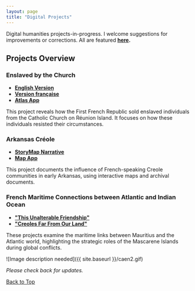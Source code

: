 ```yaml
---
layout: page
title: "Digital Projects"
---
```


Digital humanities projects-in-progress. I welcome suggestions for improvements or corrections. All are featured **[here](https://gislabualr.maps.arcgis.com/home/user.html?user=nmarvin1_GISandData).**

## Projects Overview

### Enslaved by the Church
- **[English Version](https://storymaps.arcgis.com/stories/68ea1822adba48acadb2848f40b29048)**
- **[Version française](https://storymaps.arcgis.com/stories/08351cc5814c4d6e9d1672145575b422)**
- **[Atlas App](https://gisanddata.maps.arcgis.com/apps/instant/sidebar/index.html?appid=7c1ad0aa41d941c88cdb8ec027f40c50)**

This project reveals how the First French Republic sold enslaved individuals from the Catholic Church on Réunion Island. It focuses on how these individuals resisted their circumstances.

### Arkansas Créole
- **[StoryMap Narrative](https://storymaps.arcgis.com/stories/f7eb9937a53846c4ab0f1f1812d24a7c)**
- **[Map App](https://gisanddata.maps.arcgis.com/apps/instant/sidebar/index.html?appid=7e0613a6a0074e8b9218f3595ea8f106)**

This project documents the influence of French-speaking Creole communities in early Arkansas, using interactive maps and archival documents.

### French Maritime Connections between Atlantic and Indian Ocean
- **["This Unalterable Friendship"](https://storymaps.arcgis.com/stories/5a50f7f5c7824506a3256a0e8b496dcf)**
- **["Creoles Far From Our Land"](https://storymaps.arcgis.com/stories/a4727bb429634c28a27c7b217e345419)**

These projects examine the maritime links between Mauritius and the Atlantic world, highlighting the strategic roles of the Mascarene Islands during global conflicts.

![Image description needed]({{ site.baseurl }}/caen2.gif)

*Please check back for updates.*

[Back to Top](#)
